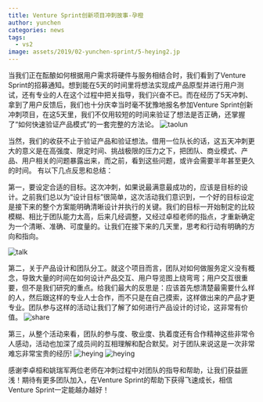 ```yaml
---
title: Venture Sprint创新项目冲刺故事-孕橙
author: yunchen
categories: news
tags:
  - vs2
image: assets/2019/02-yunchen-sprint/5-heying2.jp
---
```

当我们正在酝酿如何根据用户需求将硬件与服务相结合时，我们看到了Venture Sprint的招募通知。想到能在5天的时间里将想法实现成产品原型并进行用户测试，还有专业的人在这个过程中把关指导，我们兴奋不已。而在经历了5天冲刺、拿到了用户反馈后，我们也十分庆幸当时毫不犹豫地报名参加Venture
Sprint创新冲刺项目，在这5天里，我们不仅用较短的时间来验证了想法是否正确，还掌握了“如何快速验证产品模式”的一套完整的方法论。
![taolun](/assets/2019/02-yunchen-sprint/1-taolun.jpg)

当然，我们的收获不止于验证产品和验证想法。借用一位队长的话，这五天冲刺更大的意义是在高强度、限定时间、挑战极限的压力之下，把团队、商业模式、产品、用户相关的问题暴露出来，而之前，看到这些问题，或许会需要半年甚至更久的时间。
有以下几点反思和总结：

第一，要设定合适的目标。这次冲刺，如果说最满意最成功的，应该是目标的设计。之前我们总以为“设计目标”很简单，这次活动我们意识到，一个好的目标设定是接下来的整个方案能明确清晰设计并执行的关键。我们的目标一开始制定的比较模糊、相比于团队能力太高，后来几经调整，又经过卓桓老师的指点，才重新确定为一个清晰、准确、可度量的。让我们在接下来的几天里，思考和行动有明确的方向和指向。

![talk](/assets/2019/02-yunchen-sprint/2-talk.jpg)

第二，关于产品设计和团队分工。就这个项目而言，团队对如何做服务定义没有概念，导致大量的时间在如何设计产品交互、用户导览图上绕弯弯；用户交互很重要，但不是我们研究的重点。给我们最大的反思是：应该首先想清楚最需要什么样的人，然后跟这样的专业人士合作，而不只是在自己摸索，这样做出来的产品才更专业。团队参与这样的活动让我们了解了如何进行产品设计的讨论，这非常有价值。
![share](/assets/2019/02-yunchen-sprint/3-share.jpg)

第三，从整个活动来看，团队的参与度、敬业度、执着度还有合作精神这些非常令人感动，活动也加深了成员间的互相理解和配合默契。对于团队来说这是一次非常难忘非常宝贵的经历!
![heying](/assets/2019/02-yunchen-sprint/4-heying1.jpg)
![heying](/assets/2019/02-yunchen-sprint/5-heying2.jpg)

感谢李卓桓和姚瑞军两位老师在冲刺过程中对团队的指导和帮助，让我们获益匪浅！期待有更多团队加入，在Venture Sprint的帮助下获得飞速成长，相信Venture Sprint一定能越办越好！
